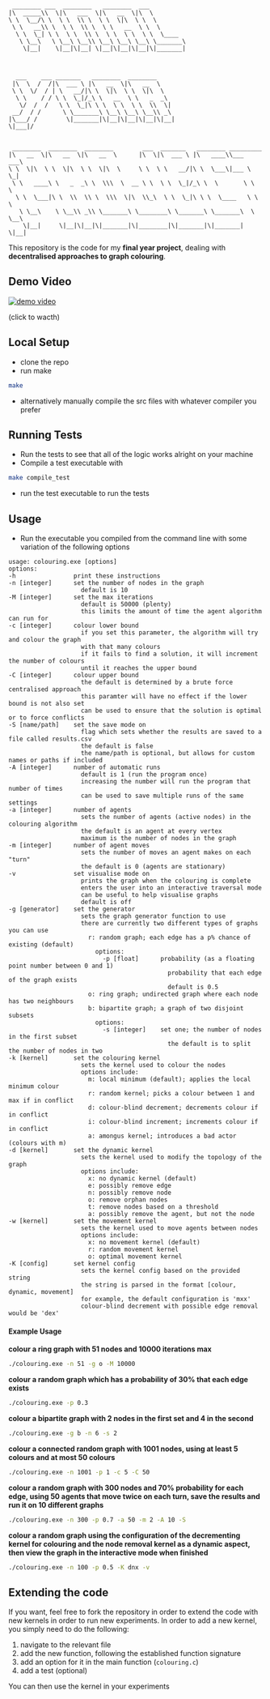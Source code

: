 ```

 ________ ___  ________   ________  ___                                  
|\  _____\\  \|\   ___  \|\   __  \|\  \                                 
\ \  \__/\ \  \ \  \\ \  \ \  \|\  \ \  \                                
 \ \   __\\ \  \ \  \\ \  \ \   __  \ \  \                               
  \ \  \_| \ \  \ \  \\ \  \ \  \ \  \ \  \____                          
   \ \__\   \ \__\ \__\\ \__\ \__\ \__\ \_______\                        
    \|__|    \|__|\|__| \|__|\|__|\|__|\|_______|                        
                                                                         
                                                                         
                                                                         
  ___    ___ _______   ________  ________                                
 |\  \  /  /|\  ___ \ |\   __  \|\   __  \                               
 \ \  \/  / | \   __/|\ \  \|\  \ \  \|\  \                              
  \ \    / / \ \  \_|/_\ \   __  \ \   _  _\                             
   \/  /  /   \ \  \_|\ \ \  \ \  \ \  \\  \|                            
 __/  / /      \ \_______\ \__\ \__\ \__\\ _\                            
|\___/ /        \|_______|\|__|\|__|\|__|\|__|                           
\|___|/                                                                  
                                                                         
                                                                         
 ________  ________  ________        ___  _______   ________ _________   
|\   __  \|\   __  \|\   __  \      |\  \|\  ___ \ |\   ____\\___   ___\ 
\ \  \|\  \ \  \|\  \ \  \|\  \     \ \  \ \   __/|\ \  \___\|___ \  \_| 
 \ \   ____\ \   _  _\ \  \\\  \  __ \ \  \ \  \_|/_\ \  \       \ \  \  
  \ \  \___|\ \  \\  \\ \  \\\  \|\  \\_\  \ \  \_|\ \ \  \____   \ \  \ 
   \ \__\    \ \__\\ _\\ \_______\ \________\ \_______\ \_______\  \ \__\
    \|__|     \|__|\|__|\|_______|\|________|\|_______|\|_______|   \|__|

```

This repository is the code for my **final year project**, dealing with **decentralised approaches to graph colouring**.

## Demo Video

[![demo video](https://img.youtube.com/vi/Zcn6_IQtaDM/0.jpg)](https://www.youtube.com/watch?v=Zcn6_IQtaDM)

(click to wacth)

## Local Setup

- clone the repo
- run make
```sh
make
```
- alternatively manually compile the src files with whatever compiler you prefer

## Running Tests

- Run the tests to see that all of the logic works alright on your machine
- Compile a test executable with
```sh
make compile_test
``` 
- run the test executable to run the tests


## Usage

- Run the executable you compiled from the command line with some variation of the following options
```
usage: colouring.exe [options]
options:
-h                print these instructions
-n [integer]      set the number of nodes in the graph
                    default is 10
-M [integer]      set the max iterations
                    default is 50000 (plenty)
                    this limits the amount of time the agent algorithm can run for
-c [integer]      colour lower bound
                    if you set this parameter, the algorithm will try and colour the graph
                    with that many colours
                    if it fails to find a solution, it will increment the number of colours
                    until it reaches the upper bound
-C [integer]      colour upper bound
                    the default is determined by a brute force centralised approach
                    this paramter will have no effect if the lower bound is not also set
                    can be used to ensure that the solution is optimal or to force conflicts
-S [name/path]    set the save mode on
                    flag which sets whether the results are saved to a file called results.csv
                    the default is false
                    the name/path is optional, but allows for custom names or paths if included
-A [integer]      number of automatic runs
                    default is 1 (run the program once)
                    increasing the number will run the program that number of times
                    can be used to save multiple runs of the same settings
-a [integer]      number of agents
                    sets the number of agents (active nodes) in the colouring algorithm
                    the default is an agent at every vertex
                    maximum is the number of nodes in the graph
-m [integer]      number of agent moves
                    sets the number of moves an agent makes on each "turn"
                    the default is 0 (agents are stationary)
-v                set visualise mode on
                    prints the graph when the colouring is complete
                    enters the user into an interactive traversal mode
                    can be useful to help visualise graphs
                    default is off
-g [generator]    set the generator
                    sets the graph generator function to use
                    there are currently two different types of graphs you can use
                      r: random graph; each edge has a p% chance of existing (default)
                        options:
                          -p [float]      probability (as a floating point number between 0 and 1)
                                            probability that each edge of the graph exists
                                            default is 0.5
                      o: ring graph; undirected graph where each node has two neighbours
                      b: bipartite graph; a graph of two disjoint subsets
                        options:
                          -s [integer]    set one; the number of nodes in the first subset
                                            the default is to split the number of nodes in two
-k [kernel]       set the colouring kernel
                    sets the kernel used to colour the nodes
                    options include:
                      m: local minimum (default); applies the local minimum colour
                      r: random kernel; picks a colour between 1 and max if in conflict
                      d: colour-blind decrement; decrements colour if in conflict
                      i: colour-blind increment; increments colour if in conflict
                      a: amongus kernel; introduces a bad actor (colours with m)
-d [kernel]       set the dynamic kernel
                    sets the kernel used to modify the topology of the graph
                    options include:
                      x: no dynamic kernel (default)
                      e: possibly remove edge
                      n: possibly remove node
                      o: remove orphan nodes
                      t: remove nodes based on a threshold
                      a: possibly remove the agent, but not the node
-w [kernel]       set the movement kernel
                    sets the kernel used to move agents between nodes
                    options include:
                      x: no movement kernel (default)
                      r: random movement kernel
                      o: optimal movement kernel
-K [config]       set kernel config
                    sets the kernel config based on the provided string
                    the string is parsed in the format [colour, dynamic, movement]
                    for example, the default configuration is 'mxx'
                    colour-blind decrement with possible edge removal would be 'dex'
```

#### Example Usage
**colour a ring graph with 51 nodes and 10000 iterations max**
```sh
./colouring.exe -n 51 -g o -M 10000
```
**colour a random graph which has a probability of 30% that each edge exists**
```sh
./colouring.exe -p 0.3
```
**colour a bipartite graph with 2 nodes in the first set and 4 in the second**
```sh
./colouring.exe -g b -n 6 -s 2
```
**colour a connected random graph with 1001 nodes, using at least 5 colours and at most 50 colours**
```sh
./colouring.exe -n 1001 -p 1 -c 5 -C 50
```
**colour a random graph with 300 nodes and 70% probability for each edge, using 50 agents that move twice on each turn, save the results and run it on 10 different graphs**
```sh
./colouring.exe -n 300 -p 0.7 -a 50 -m 2 -A 10 -S
```
**colour a random graph using the configuration of the decrementing kernel for colouring and the node removal kernel as a dynamic aspect, then view the graph in the interactive mode when finished**
```sh
./colouring.exe -n 100 -p 0.5 -K dnx -v
```

## Extending the code

If you want, feel free to fork the repository in order to extend the code with new kernels in order to run new experiments. In order to add a new kernel, you simply need to do the following:

1. navigate to the relevant file
2. add the new function, following the established function signature
3. add an option for it in the main function (`colouring.c`)
4. add a test (optional)

You can then use the kernel in your experiments
